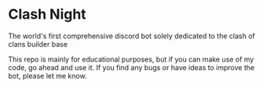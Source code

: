 # Clash Night
The world's first comprehensive discord bot solely dedicated
to the clash of clans builder base

This repo is mainly for educational purposes, but if you can
make use of my code, go ahead and use it. If you find any 
bugs or have ideas to improve the bot, please let me know.